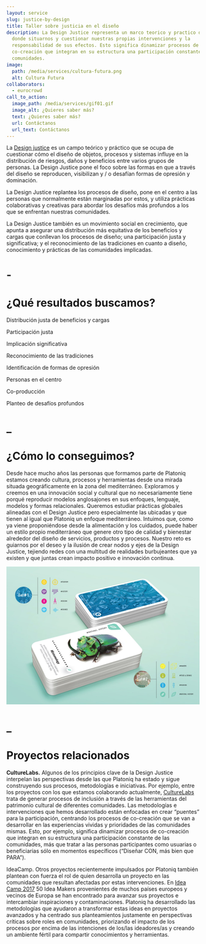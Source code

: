 ```yaml
---
layout: service
slug: justice-by-design
title: Taller sobre justicia en el diseño
description: La Design Justice representa un marco teorico y practico desde
  donde situarnos y cuestionar nuestras propias intervenciones y la
  responsabilidad de sus efectos. Esto significa dinamizar procesos de
  co-creación que integran en su estructura una participación constante de las
  comunidades.
image:
  path: /media/services/cultura-futura.png
  alt: Cultura Futura
collaborators:
  - eurocrowd
call_to_action:
  image_path: /media/services/gif01.gif
  image_alt: ¿Quieres saber más?
  text: ¿Quieres saber más?
  url: Contáctanos
  url_text: Contáctanos
---
```

La [Design justice](http://designjusticenetwork.org/) es un campo teórico y práctico que se ocupa de cuestionar cómo el diseño de objetos, procesos y sistemas influye en la distribución de riesgos, daños y beneficios entre varios grupos de personas. La Design Justice pone el foco sobre las formas en que a través del diseño se reproducen, visibilizan y / o desafían formas de opresión y dominación. 


La Design Justice replantea los procesos de diseño, pone en el centro a las personas que normalmente están marginadas por estos, y utiliza prácticas colaborativas y creativas para abordar los desafíos más profundos a los que se enfrentan nuestras comunidades.

La Design Justice también es un movimiento social en crecimiento, que apunta a asegurar una distribución más equitativa de los beneficios y cargas que conllevan los procesos de diseño; una participación justa y significativa; y el reconocimiento de las tradiciones en cuanto a diseño, conocimiento y prácticas de las comunidades implicadas.

# \-

# ¿Qué resultados buscamos?

Distribución justa de beneficios y cargas

Participación justa

Implicación significativa

Reconocimiento de las tradiciones

Identificación de formas de opresión

Personas en el centro

Co-producción

Planteo de desafíos profundos

# _

# ¿Cómo lo conseguimos?

Desde hace mucho años las personas que formamos parte de Platoniq estamos creando cultura, procesos y herramientas desde una mirada situada geográficamente en la zona del mediterráneo. Exploramos y creemos en una innovación social y cultural que no necesariamente tiene porqué reproducir modelos anglosajones en sus enfoques, lenguaje, modelos y formas relacionales. Queremos estudiar prácticas globales alineadas con el Design Justice pero especialmente las ubicadas y que tienen al igual que Platoniq un enfoque mediterráneo. Intuimos que, como ya viene proponiéndose desde la alimentación y los cuidados, puede haber un estilo propio mediterráneo que genere otro tipo de calidad y bienestar alrededor del diseño de servicios, productos y procesos. Nuestro reto es guiarnos por el deseo y la ilusión de crear nodos y ejes de la Design Justice, tejiendo redes con una multitud de realidades burbujeantes que ya existen y que juntas crean impacto positivo e innovación continua. 




![Taller sobre diseño social](/media/photo_2024-08-06_17-38-44.jpg "Taller sobre diseño social")

# _

# Proyectos relacionados

**CultureLabs.** Algunos de los principios clave de la Design Justice interpelan las perspectivas desde las que Platoniq ha estado y sigue construyendo sus procesos, metodologías e iniciativas. Por ejemplo, entre los proyectos con los que estamos colaborando actualmente, [CultureLabs ](https://culture-labs.eu/)trata de generar procesos de inclusión a través de las herramientas del patrimonio cultural de diferentes comunidades. Las metodologías e intervenciones que hemos desarrollado están enfocadas en crear “puentes” para la participación, centrando los procesos de co-creación que se van a desarrollar en las experiencias vividas y prioridades de las comunidades mismas. Esto, por ejemplo, significa dinamizar procesos de co-creación que integran en su estructura una participación constante de las comunidades, más que tratar a las personas participantes como usuarias o beneficiarias sólo en momentos específicos (“Diseñar CON, más bien que PARA”). 

IdeaCamp. Otros proyectos recientemente impulsados por Platoniq también plantean con fuerza el rol de quien desarrolla un proyecto en las comunidades que resultan afectadas por estas intervenciones. En [Idea Camp 2017](https://ideacamp2017.eu/) 50 Idea Makers provenientes de muchos países europeos y vecinos de Europa se han encontrado para avanzar sus proyectos e intercambiar inspiraciones y contaminaciones. Platoniq ha desarrollado las metodologías que ayudaron a transformar estas ideas en proyectos avanzados y ha centrado sus planteamientos justamente en perspectivas críticas sobre roles en comunidades, priorizando el impacto de los procesos por encima de las intenciones de los/las ideadores/as y creando un ambiente fértil para compartir conocimientos y herramientas.
